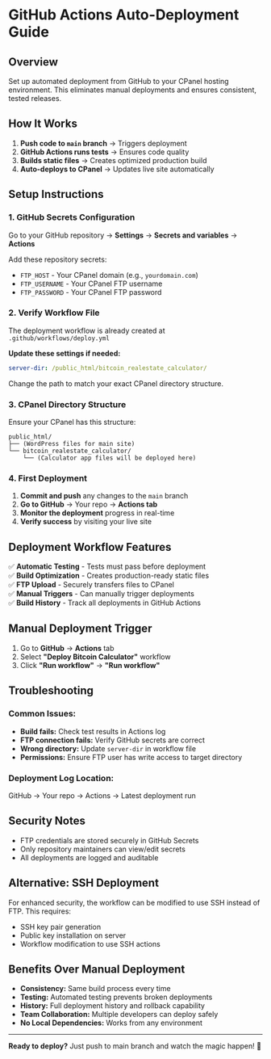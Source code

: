 # GitHub Actions Auto-Deployment Guide

## Overview
Set up automated deployment from GitHub to your CPanel hosting environment. This eliminates manual deployments and ensures consistent, tested releases.

## How It Works
1. **Push code to `main` branch** → Triggers deployment
2. **GitHub Actions runs tests** → Ensures code quality
3. **Builds static files** → Creates optimized production build
4. **Auto-deploys to CPanel** → Updates live site automatically

## Setup Instructions

### 1. GitHub Secrets Configuration
Go to your GitHub repository → **Settings** → **Secrets and variables** → **Actions**

Add these repository secrets:
- `FTP_HOST` - Your CPanel domain (e.g., `yourdomain.com`)
- `FTP_USERNAME` - Your CPanel FTP username
- `FTP_PASSWORD` - Your CPanel FTP password

### 2. Verify Workflow File
The deployment workflow is already created at `.github/workflows/deploy.yml`

**Update these settings if needed:**
```yaml
server-dir: /public_html/bitcoin_realestate_calculator/
```
Change the path to match your exact CPanel directory structure.

### 3. CPanel Directory Structure
Ensure your CPanel has this structure:
```
public_html/
├── (WordPress files for main site)
└── bitcoin_realestate_calculator/
    └── (Calculator app files will be deployed here)
```

### 4. First Deployment
1. **Commit and push** any changes to the `main` branch
2. **Go to GitHub** → Your repo → **Actions tab**
3. **Monitor the deployment** progress in real-time
4. **Verify success** by visiting your live site

## Deployment Workflow Features

✅ **Automatic Testing** - Tests must pass before deployment  
✅ **Build Optimization** - Creates production-ready static files  
✅ **FTP Upload** - Securely transfers files to CPanel  
✅ **Manual Triggers** - Can manually trigger deployments  
✅ **Build History** - Track all deployments in GitHub Actions  

## Manual Deployment Trigger
1. Go to **GitHub** → **Actions** tab
2. Select **"Deploy Bitcoin Calculator"** workflow
3. Click **"Run workflow"** → **"Run workflow"**

## Troubleshooting

### Common Issues:
- **Build fails:** Check test results in Actions log
- **FTP connection fails:** Verify GitHub secrets are correct
- **Wrong directory:** Update `server-dir` in workflow file
- **Permissions:** Ensure FTP user has write access to target directory

### Deployment Log Location:
GitHub → Your repo → Actions → Latest deployment run

## Security Notes
- FTP credentials are stored securely in GitHub Secrets
- Only repository maintainers can view/edit secrets
- All deployments are logged and auditable

## Alternative: SSH Deployment
For enhanced security, the workflow can be modified to use SSH instead of FTP. This requires:
- SSH key pair generation
- Public key installation on server
- Workflow modification to use SSH actions

## Benefits Over Manual Deployment
- **Consistency:** Same build process every time
- **Testing:** Automated testing prevents broken deployments
- **History:** Full deployment history and rollback capability
- **Team Collaboration:** Multiple developers can deploy safely
- **No Local Dependencies:** Works from any environment

---

**Ready to deploy?** Just push to main branch and watch the magic happen! 🚀